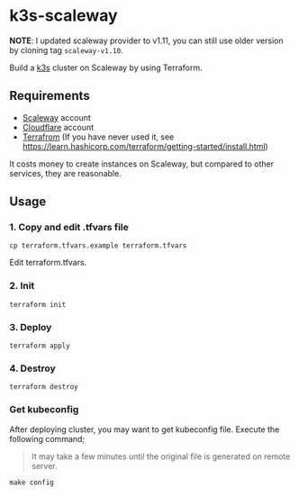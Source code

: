 # k3s-scaleway

**NOTE**: I updated scaleway provider to v1.11, you can still use older version by cloning tag `scaleway-v1.10`.

Build a [k3s](https://github.com/rancher/k3s) cluster on Scaleway by using Terraform.

## Requirements

- [Scaleway](https://www.scaleway.com/) account
- [Cloudflare](https://www.cloudflare.com/) account
- [Terrafrom](https://www.terraform.io/) (If you have never used it, see https://learn.hashicorp.com/terraform/getting-started/install.html)

It costs money to create instances on Scaleway, but compared to other services, they are reasonable.

## Usage

### 1. Copy and edit .tfvars file

```
cp terraform.tfvars.example terraform.tfvars
```

Edit terraform.tfvars.

### 2. Init

```
terraform init
```

### 3. Deploy

```
terraform apply
```

### 4. Destroy

```
terraform destroy
```

### Get kubeconfig

After deploying cluster, you may want to get kubeconfig file. Execute the following command;

> It may take a few minutes until the original file is generated on remote server.

```
make config
```

